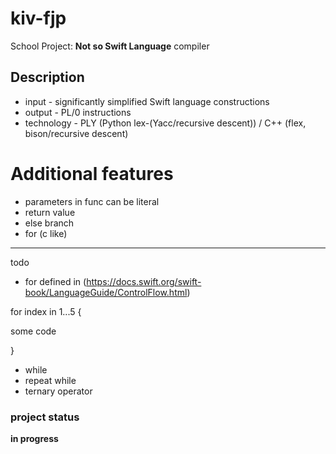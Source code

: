 # kiv-fjp

School Project: **Not so Swift Language** compiler

## Description
- input - significantly simplified Swift language constructions
- output - PL/0 instructions
- technology - PLY (Python lex-(Yacc/recursive descent)) / C++ (flex, bison/recursive descent)

# Additional features
- parameters in func can be literal
- return value
- else branch
- for (c like)
-------
todo
- for defined in (https://docs.swift.org/swift-book/LanguageGuide/ControlFlow.html)

for index in 1...5 { 

some code 

}
- while
- repeat while
- ternary operator



### project status
**in progress**